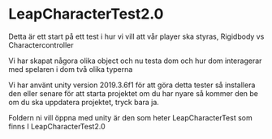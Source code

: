 # LeapCharacterTest2.0

Detta är ett start på ett test i hur vi vill att vår player ska styras, Rigidbody vs Charactercontroller

Vi har skapat någora olika object och nu testa dom och hur dom interagerar med spelaren i dom två olika typerna

Vi har använt unity version 2019.3.6f1 för att göra detta tester så installera den eller senare för att starta projektet
om du har nyare så kommer den be om du ska uppdatera projektet, tryck bara ja.

Foldern ni vill öppna med unity är den som heter LeapCharacterTest som finns I LeapCharacterTest2.0
